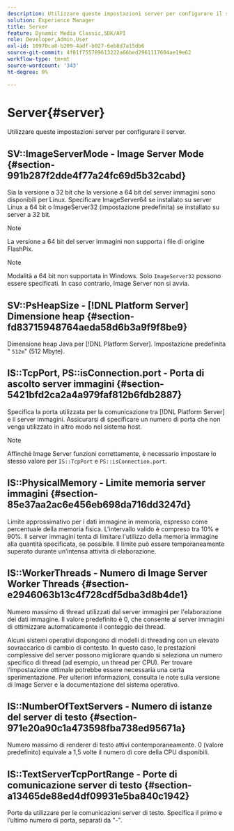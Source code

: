 ```yaml
---
description: Utilizzare queste impostazioni server per configurare il server.
solution: Experience Manager
title: Server
feature: Dynamic Media Classic,SDK/API
role: Developer,Admin,User
exl-id: 10970ca8-b209-4adf-b027-6eb8d7a15db6
source-git-commit: 4f81f755789613222a66bed2961117604ae19e62
workflow-type: tm+mt
source-wordcount: '343'
ht-degree: 0%

---
```


# Server{#server}

Utilizzare queste impostazioni server per configurare il server.

## SV::ImageServerMode - Image Server Mode {#section-991b287f2dde4f77a24fc69d5b32cabd}

Sia la versione a 32 bit che la versione a 64 bit del server immagini sono disponibili per Linux. Specificare ImageServer64 se installato su server Linux a 64 bit o ImageServer32 (impostazione predefinita) se installato su server a 32 bit.

>[!NOTE]
>
>La versione a 64 bit del server immagini non supporta i file di origine FlashPix.

>[!NOTE]
>
>Modalità a 64 bit non supportata in Windows. Solo `ImageServer32` possono essere specificati. In caso contrario, Image Server non si avvia.

## SV::PsHeapSize - [!DNL Platform Server] Dimensione heap {#section-fd83715948764aeda58d6b3a9f9f8be9}

Dimensione heap Java per [!DNL Platform Server]. Impostazione predefinita &quot; `512m`&quot; (512 Mbyte).

## IS::TcpPort, PS::isConnection.port - Porta di ascolto server immagini {#section-5421bfd2ca2a4a979faf812b6fdb2887}

Specifica la porta utilizzata per la comunicazione tra [!DNL Platform Server] e il server immagini. Assicurarsi di specificare un numero di porta che non venga utilizzato in altro modo nel sistema host.

>[!NOTE]
>
>Affinché Image Server funzioni correttamente, è necessario impostare lo stesso valore per `IS::TcpPort` e `PS::isConnection.port`.

## IS::PhysicalMemory - Limite memoria server immagini {#section-85e37aa2ac6e456eb698da716dd3247d}

Limite approssimativo per i dati immagine in memoria, espresso come percentuale della memoria fisica. L&#39;intervallo valido è compreso tra 10% e 90%. Il server immagini tenta di limitare l&#39;utilizzo della memoria immagine alla quantità specificata, se possibile. Il limite può essere temporaneamente superato durante un’intensa attività di elaborazione.

## IS::WorkerThreads - Numero di Image Server Worker Threads {#section-e2946063b13c4f728cdf5dba3d8b4de1}

Numero massimo di thread utilizzati dal server immagini per l&#39;elaborazione dei dati immagine. Il valore predefinito è 0, che consente al server immagini di ottimizzare automaticamente il conteggio dei thread.

Alcuni sistemi operativi dispongono di modelli di threading con un elevato sovraccarico di cambio di contesto. In questo caso, le prestazioni complessive del server possono migliorare quando si seleziona un numero specifico di thread (ad esempio, un thread per CPU). Per trovare l’impostazione ottimale potrebbe essere necessaria una certa sperimentazione. Per ulteriori informazioni, consulta le note sulla versione di Image Server e la documentazione del sistema operativo.

## IS::NumberOfTextServers - Numero di istanze del server di testo {#section-971e20a90c1a473598fba738ed95671a}

Numero massimo di renderer di testo attivi contemporaneamente. 0 (valore predefinito) equivale a 1,5 volte il numero di core della CPU disponibili.

## IS::TextServerTcpPortRange - Porte di comunicazione server di testo {#section-a13465de88ed4df09931e5ba840c1942}

Porte da utilizzare per le comunicazioni server di testo. Specifica il primo e l’ultimo numero di porta, separati da &quot;-&quot;.
